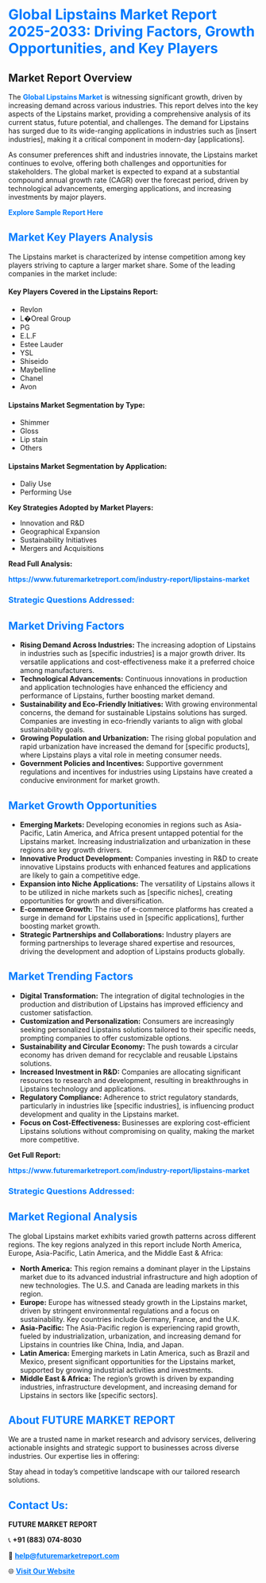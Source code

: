 <h1 style="color: #007BFF;">Global Lipstains Market Report 2025-2033: Driving Factors, Growth Opportunities, and Key Players</h1>

<section id="overview">
<h2>Market Report Overview</h2>
<p>The <a href="https://www.futuremarketreport.com/industry-report/lipstains-market" style="color: #007BFF; text-decoration: none;"><strong>Global Lipstains Market</strong></a> is witnessing significant growth, driven by increasing demand across various industries. This report delves into the key aspects of the Lipstains market, providing a comprehensive analysis of its current status, future potential, and challenges. The demand for Lipstains has surged due to its wide-ranging applications in industries such as [insert industries], making it a critical component in modern-day [applications].</p>
<p>As consumer preferences shift and industries innovate, the Lipstains market continues to evolve, offering both challenges and opportunities for stakeholders. The global market is expected to expand at a substantial compound annual growth rate (CAGR) over the forecast period, driven by technological advancements, emerging applications, and increasing investments by major players.</p>
</section>

<section id="overview">
<p><a href="https://www.futuremarketreport.com/request-sample/reportId=62337" style="color: #007BFF; text-decoration: none;"><strong>Explore Sample Report Here</strong></a></p>
</section>

<section id="key-players">
<h2 style="color: #007BFF;">Market Key Players Analysis</h2>
<p>The Lipstains market is characterized by intense competition among key players striving to capture a larger market share. Some of the leading companies in the market include:</p>
<h4>Key Players Covered in the Lipstains Report:</h4>
<ul><li>Revlon</li><li>L�Oreal Group</li><li>PG</li><li>E.L.F</li><li>Estee Lauder</li><li>YSL</li><li>Shiseido</li><li>Maybelline</li><li>Chanel</li><li>Avon</li></ul>
<h4>Lipstains Market Segmentation by Type:</h4>
<ul><li>Shimmer</li><li>Gloss</li><li>Lip stain</li><li>Others</li></ul>

<h4>Lipstains Market Segmentation by Application:</h4>
<ul><li>Daliy Use</li><li>Performing Use</li></ul>
<p><strong>Key Strategies Adopted by Market Players:</strong></p>
<ul>
<li>Innovation and R&D</li>
<li>Geographical Expansion</li>
<li>Sustainability Initiatives</li>
<li>Mergers and Acquisitions</li>
</ul>
</section>

<section>
<p><strong>Read Full Analysis: </strong></p><a href="https://www.futuremarketreport.com/industry-report/lipstains-market" style="color: #007BFF; text-decoration: none;"><strong>https://www.futuremarketreport.com/industry-report/lipstains-market</strong></a>
<h3 style="color: #007BFF;">Strategic Questions Addressed:</h3>
</section>

<section id="driving-factors">
<h2 style="color: #007BFF;">Market Driving Factors</h2>
<ul>
<li><strong>Rising Demand Across Industries:</strong> The increasing adoption of Lipstains in industries such as [specific industries] is a major growth driver. Its versatile applications and cost-effectiveness make it a preferred choice among manufacturers.</li>
<li><strong>Technological Advancements:</strong> Continuous innovations in production and application technologies have enhanced the efficiency and performance of Lipstains, further boosting market demand.</li>
<li><strong>Sustainability and Eco-Friendly Initiatives:</strong> With growing environmental concerns, the demand for sustainable Lipstains solutions has surged. Companies are investing in eco-friendly variants to align with global sustainability goals.</li>
<li><strong>Growing Population and Urbanization:</strong> The rising global population and rapid urbanization have increased the demand for [specific products], where Lipstains plays a vital role in meeting consumer needs.</li>
<li><strong>Government Policies and Incentives:</strong> Supportive government regulations and incentives for industries using Lipstains have created a conducive environment for market growth.</li>
</ul>
</section>

<section id="growth-opportunities">
<h2 style="color: #007BFF;">Market Growth Opportunities</h2>
<ul>
<li><strong>Emerging Markets:</strong> Developing economies in regions such as Asia-Pacific, Latin America, and Africa present untapped potential for the Lipstains market. Increasing industrialization and urbanization in these regions are key growth drivers.</li>
<li><strong>Innovative Product Development:</strong> Companies investing in R&D to create innovative Lipstains products with enhanced features and applications are likely to gain a competitive edge.</li>
<li><strong>Expansion into Niche Applications:</strong> The versatility of Lipstains allows it to be utilized in niche markets such as [specific niches], creating opportunities for growth and diversification.</li>
<li><strong>E-commerce Growth:</strong> The rise of e-commerce platforms has created a surge in demand for Lipstains used in [specific applications], further boosting market growth.</li>
<li><strong>Strategic Partnerships and Collaborations:</strong> Industry players are forming partnerships to leverage shared expertise and resources, driving the development and adoption of Lipstains products globally.</li>
</ul>
</section>

<section id="trending-factors">
<h2 style="color: #007BFF;">Market Trending Factors</h2>
<ul>
<li><strong>Digital Transformation:</strong> The integration of digital technologies in the production and distribution of Lipstains has improved efficiency and customer satisfaction.</li>
<li><strong>Customization and Personalization:</strong> Consumers are increasingly seeking personalized Lipstains solutions tailored to their specific needs, prompting companies to offer customizable options.</li>
<li><strong>Sustainability and Circular Economy:</strong> The push towards a circular economy has driven demand for recyclable and reusable Lipstains solutions.</li>
<li><strong>Increased Investment in R&D:</strong> Companies are allocating significant resources to research and development, resulting in breakthroughs in Lipstains technology and applications.</li>
<li><strong>Regulatory Compliance:</strong> Adherence to strict regulatory standards, particularly in industries like [specific industries], is influencing product development and quality in the Lipstains market.</li>
<li><strong>Focus on Cost-Effectiveness:</strong> Businesses are exploring cost-efficient Lipstains solutions without compromising on quality, making the market more competitive.</li>
</ul>
</section>

<section>
<p><strong>Get Full Report: </strong></p><a href="https://www.futuremarketreport.com/industry-report/lipstains-market" style="color: #007BFF; text-decoration: none;"><strong>https://www.futuremarketreport.com/industry-report/lipstains-market</strong></a>
<h3 style="color: #007BFF;">Strategic Questions Addressed:</h3>
</section>


<section id="regional-analysis">
<h2 style="color: #007BFF;">Market Regional Analysis</h2>
<p>The global Lipstains market exhibits varied growth patterns across different regions. The key regions analyzed in this report include North America, Europe, Asia-Pacific, Latin America, and the Middle East & Africa:</p>
<ul>
<li><strong>North America:</strong> This region remains a dominant player in the Lipstains market due to its advanced industrial infrastructure and high adoption of new technologies. The U.S. and Canada are leading markets in this region.</li>
<li><strong>Europe:</strong> Europe has witnessed steady growth in the Lipstains market, driven by stringent environmental regulations and a focus on sustainability. Key countries include Germany, France, and the U.K.</li>
<li><strong>Asia-Pacific:</strong> The Asia-Pacific region is experiencing rapid growth, fueled by industrialization, urbanization, and increasing demand for Lipstains in countries like China, India, and Japan.</li>
<li><strong>Latin America:</strong> Emerging markets in Latin America, such as Brazil and Mexico, present significant opportunities for the Lipstains market, supported by growing industrial activities and investments.</li>
<li><strong>Middle East & Africa:</strong> The region’s growth is driven by expanding industries, infrastructure development, and increasing demand for Lipstains in sectors like [specific sectors].</li>
</ul>
</section>

<footer>
<h2 style="color: #007BFF;">About FUTURE MARKET REPORT</h2>
<p>We are a trusted name in market research and advisory services, delivering actionable insights and strategic support to businesses across diverse industries. Our expertise lies in offering:</p>

<p>Stay ahead in today’s competitive landscape with our tailored research solutions.</p>

<h2 style="color: #007BFF;">Contact Us:</h2>
<p><strong>FUTURE MARKET REPORT</strong></p>
<p>📞 <strong>+91 (883) 074-8030</strong></p>
<p>📧 <strong><a href="mailto:help@futuremarketreport.com" style="color: #007BFF;">help@futuremarketreport.com</a></strong></p>
<p>🌐 <strong><a href="https://www.futuremarketreport.com/" style="color: #007BFF;">Visit Our Website</a></strong></p>
</footer>